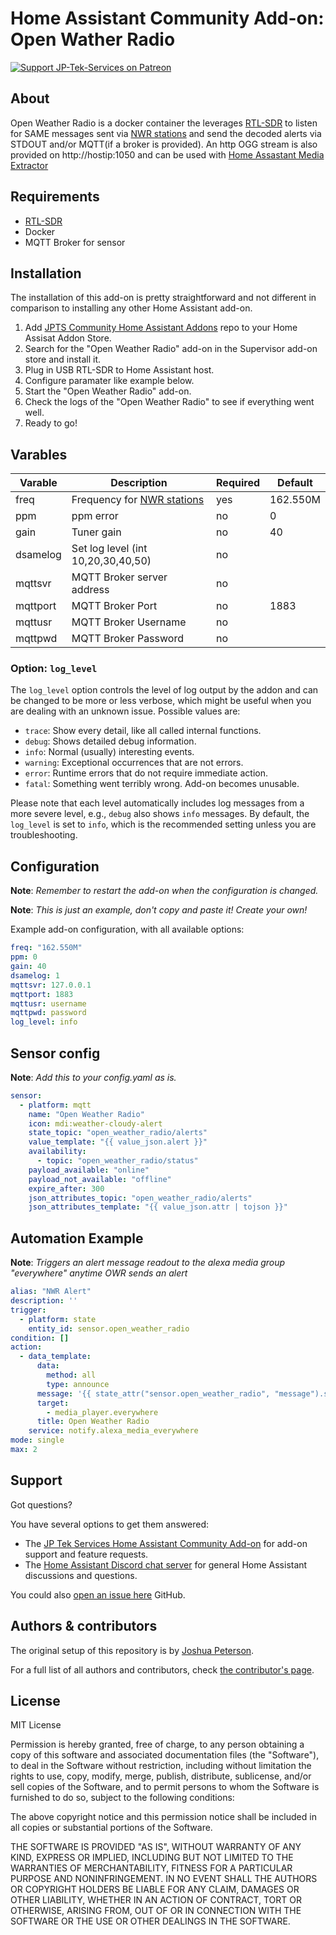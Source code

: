 # Home Assistant Community Add-on: Open Wather Radio
[![Support JP-Tek-Services on Patreon][patreon-shield]][patreon]


## About
Open Weather Radio is a docker container the leverages [RTL-SDR](https://amzn.to/3au9W0J) to listen for SAME messages sent via [NWR stations](https://www.weather.gov/nwr/station_listing) and send the decoded alerts via STDOUT and/or MQTT(if a broker is provided). An http OGG stream is also provided on http://hostip:1050 and can be used with [Home Assastant Media Extractor](https://www.home-assistant.io/integrations/media_extractor/)


## Requirements
* [RTL-SDR](https://amzn.to/3au9W0J)
* Docker
* MQTT Broker for sensor


## Installation

The installation of this add-on is pretty straightforward and not different in
comparison to installing any other Home Assistant add-on.

1. Add [JPTS Community Home Assistant Addons](https://github.com/JP-Tek-Services/home_assistant_addons) repo to your Home Assisat Addon Store.
1. Search for the "Open Weather Radio" add-on in the Supervisor add-on store and install it.
1. Plug in USB RTL-SDR to Home Assistant host.
1. Configure paramater like example below.
1. Start the "Open Weather Radio" add-on.
1. Check the logs of the "Open Weather Radio" to see if everything went well.
1. Ready to go!

## Varables
| Varable | Description | Required | Default |
| ----------- | ----------- | ----------- | ----------- |
| freq | Frequency for [NWR stations](https://www.weather.gov/nwr/station_listing) | yes | 162.550M |
| ppm | ppm error | no | 0 |
| gain | Tuner gain | no | 40 |
| dsamelog | Set log level (int 10,20,30,40,50) | no | |
| mqttsvr | MQTT Broker server address | no | |
| mqttport | MQTT Broker Port | no | 1883 |
| mqttusr | MQTT Broker Username | no | |
| mqttpwd | MQTT Broker Password | no | |



### Option: `log_level`

The `log_level` option controls the level of log output by the addon and can
be changed to be more or less verbose, which might be useful when you are
dealing with an unknown issue. Possible values are:

- `trace`: Show every detail, like all called internal functions.
- `debug`: Shows detailed debug information.
- `info`: Normal (usually) interesting events.
- `warning`: Exceptional occurrences that are not errors.
- `error`:  Runtime errors that do not require immediate action.
- `fatal`: Something went terribly wrong. Add-on becomes unusable.

Please note that each level automatically includes log messages from a
more severe level, e.g., `debug` also shows `info` messages. By default,
the `log_level` is set to `info`, which is the recommended setting unless
you are troubleshooting.



## Configuration

**Note**: _Remember to restart the add-on when the configuration is changed._

**Note**: _This is just an example, don't copy and paste it! Create your own!_

Example add-on configuration, with all available options:

```yaml
freq: "162.550M"
ppm: 0
gain: 40
dsamelog: 1
mqttsvr: 127.0.0.1
mqttport: 1883
mqttusr: username
mqttpwd: password
log_level: info
```

## Sensor config
**Note**: _Add this to your config.yaml as is._
```yaml
sensor:
  - platform: mqtt
    name: "Open Weather Radio"
    icon: mdi:weather-cloudy-alert
    state_topic: "open_weather_radio/alerts"
    value_template: "{{ value_json.alert }}"
    availability:
      - topic: "open_weather_radio/status"
    payload_available: "online"
    payload_not_available: "offline"
    expire_after: 300
    json_attributes_topic: "open_weather_radio/alerts"
    json_attributes_template: "{{ value_json.attr | tojson }}"
```

## Automation Example
**Note**: _Triggers an alert message readout to the alexa media group "everywhere" anytime OWR sends an alert_
```yaml
alias: "NWR Alert"
description: ''
trigger:
  - platform: state
    entity_id: sensor.open_weather_radio
condition: []
action:
  - data_template:
      data:
        method: all
        type: announce
      message: '{{ state_attr("sensor.open_weather_radio", "message").split(".")[0] }}'
      target:
        - media_player.everywhere
      title: Open Weather Radio
    service: notify.alexa_media_everywhere
mode: single
max: 2
```


## Support

Got questions?

You have several options to get them answered:

- The [JP Tek Services Home Assistant Community Add-on][discord] for add-on
  support and feature requests.
- The [Home Assistant Discord chat server][discord-ha] for general Home
  Assistant discussions and questions.

You could also [open an issue here][issue] GitHub.



## Authors & contributors

The original setup of this repository is by [Joshua Peterson][jpeterson].

For a full list of all authors and contributors,
check [the contributor's page][contributors].



## License

MIT License

Permission is hereby granted, free of charge, to any person obtaining a copy
of this software and associated documentation files (the "Software"), to deal
in the Software without restriction, including without limitation the rights
to use, copy, modify, merge, publish, distribute, sublicense, and/or sell
copies of the Software, and to permit persons to whom the Software is
furnished to do so, subject to the following conditions:

The above copyright notice and this permission notice shall be included in all
copies or substantial portions of the Software.

THE SOFTWARE IS PROVIDED "AS IS", WITHOUT WARRANTY OF ANY KIND, EXPRESS OR
IMPLIED, INCLUDING BUT NOT LIMITED TO THE WARRANTIES OF MERCHANTABILITY,
FITNESS FOR A PARTICULAR PURPOSE AND NONINFRINGEMENT. IN NO EVENT SHALL THE
AUTHORS OR COPYRIGHT HOLDERS BE LIABLE FOR ANY CLAIM, DAMAGES OR OTHER
LIABILITY, WHETHER IN AN ACTION OF CONTRACT, TORT OR OTHERWISE, ARISING FROM,
OUT OF OR IN CONNECTION WITH THE SOFTWARE OR THE USE OR OTHER DEALINGS IN THE
SOFTWARE.

[contributors]: https://github.com/jpeterson37/addon-agentdvr/graphs/contributors
[discord-ha]: https://discord.gg/c5DvZ4e
[discord]: https://discord.gg/EXjEee3dnw
[jpeterson]: https://github.com/Jpeterson37
[issue]: https://github.com/JP-Tek-Services/addon-open-weather-radio/issues
[releases]: https://github.com/JP-Tek-Services/addon-open-weather-radio/releases
[maintenance-shield]: https://img.shields.io/maintenance/yes/2020.svg
[patreon-shield]: https://jpeterson37.github.io/patreon/patreon.png
[patreon]: https://www.patreon.com/jptekservices